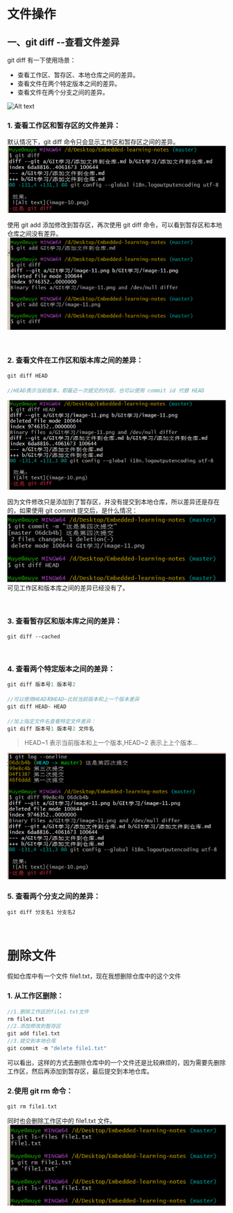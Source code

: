 # 文件操作

## 一、git diff --查看文件差异

git diff 有一下使用场景：

- 查看工作区、暂存区、本地仓库之间的差异。
- 查看文件在两个特定版本之间的差异。
- 查看文件在两个分支之间的差异。

![![![Alt text](29a3533d1bfecf552c0b596100f5efb.jpg)](<git diff.jpg>)](<../Images/git diff.jpg>)
&emsp;

### 1. 查看工作区和暂存区的文件差异：

默认情况下，git diff 命令只会显示工作区和暂存区之间的差异。
![![Alt text](image-12.png)](../Images/image-12.png)

使用 git add 添加修改到暂存区，再次使用 git diff 命令，可以看到暂存区和本地仓库之间没有差异。
![![Alt text](image-11.png)](../Images/image-11.png)

&emsp;

### 2. 查看文件在工作区和版本库之间的差异：

```c
git diff HEAD

//HEAD表示当前版本，即最近一次提交的内容，也可以使用 commit id 代替 HEAD
```

![![Alt text](image-13.png)](../Images/image-13.png)

因为文件修改只是添加到了暂存区，并没有提交到本地仓库，所以差异还是存在的，如果使用 git commit 提交后，是什么情况：
![![Alt text](image-14.png)](../Images/image-14.png)
可见工作区和版本库之间的差异已经没有了。

&emsp;

### 3. 查看暂存区和版本库之间的差异：

```dotnetcli
git diff --cached
```

&emsp;

### 4. 查看两个特定版本之间的差异：

```c
git diff 版本号1 版本号2

//可以使用HEAD和HEAD~比较当前版本和上一个版本差异
git diff HEAD~ HEAD

//加上指定文件名查看特定文件差异：
git diff 版本号1 版本号2 文件名
```

> HEAD~1 表示当前版本和上一个版本,HEAD~2 表示上上个版本...

![![Alt text](image-15.png)](../Images/image-15.png)

### 5. 查看两个分支之间的差异：

```dotnetcli
git diff 分支名1 分支名2
```

&emsp;

# 删除文件

假如仓库中有一个文件 file1.txt，现在我想删除仓库中的这个文件

### 1. 从工作区删除：

```c
//1.删除工作区的file1.txt文件
rm file1.txt
//2.添加修改到暂存区
git add file1.txt
//3.提交到本地仓库
git commit -m "delete file1.txt"
```

可以看出，这样的方式去删除仓库中的一个文件还是比较麻烦的，因为需要先删除工作区，然后再添加到暂存区，最后提交到本地仓库。

### 2.使用 git rm 命令：

```c
git rm file1.txt
```

同时也会删除工作区中的 file1.txt 文件。
![![Alt text](image.png)](../Images/image16.png)
